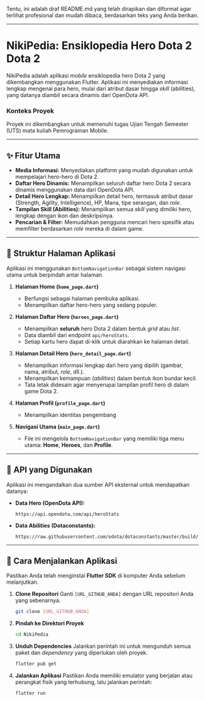 Tentu, ini adalah draf README.md yang telah dirapikan dan diformat agar terlihat profesional dan mudah dibaca, berdasarkan teks yang Anda berikan.

-----

# NikiPedia: Ensiklopedia Hero Dota 2  Dota 2

NikiPedia adalah aplikasi *mobile* ensiklopedia hero Dota 2 yang dikembangkan menggunakan Flutter. Aplikasi ini menyediakan informasi lengkap mengenai para hero, mulai dari atribut dasar hingga *skill* (abilities), yang datanya diambil secara dinamis dari OpenDota API.

### Konteks Proyek

Proyek ini dikembangkan untuk memenuhi tugas Ujian Tengah Semester (UTS) mata kuliah Pemrograman Mobile.

-----

## ✨ Fitur Utama

  * **Media Informasi:** Menyediakan platform yang mudah digunakan untuk mempelajari hero-hero di Dota 2.
  * **Daftar Hero Dinamis:** Menampilkan seluruh daftar hero Dota 2 secara dinamis menggunakan data dari OpenDota API.
  * **Detail Hero Lengkap:** Menampilkan detail hero, termasuk atribut dasar (Strength, Agility, Intelligence), HP, Mana, tipe serangan, dan *role*.
  * **Tampilan Skill (Abilities):** Menampilkan semua *skill* yang dimiliki hero, lengkap dengan ikon dan deskripsinya.
  * **Pencarian & Filter:** Memudahkan pengguna mencari hero spesifik atau memfilter berdasarkan *role* mereka di dalam game.

-----

## 📱 Struktur Halaman Aplikasi

Aplikasi ini menggunakan `BottomNavigationBar` sebagai sistem navigasi utama untuk berpindah antar halaman.

1.  **Halaman Home (`home_page.dart`)**

      * Berfungsi sebagai halaman pembuka aplikasi.
      * Menampilkan daftar hero-hero yang sedang populer.

2.  **Halaman Daftar Hero (`heroes_page.dart`)**

      * Menampilkan **seluruh** hero Dota 2 dalam bentuk *grid* atau *list*.
      * Data diambil dari endpoint `api/heroStats`.
      * Setiap kartu hero dapat di-klik untuk diarahkan ke halaman detail.

3.  **Halaman Detail Hero (`hero_detail_page.dart`)**

      * Menampilkan informasi lengkap dari hero yang dipilih (gambar, nama, atribut, *role*, dll.).
      * Menampilkan kemampuan (*abilities*) dalam bentuk ikon bundar kecil.
      * Tata letak didesain agar menyerupai tampilan profil hero di dalam game Dota 2.

4.  **Halaman Profil (`profile_page.dart`)**

      * Menampilkan identitas pengembang 

5.  **Navigasi Utama (`main_page.dart`)**

      * File ini mengelola `BottomNavigationBar` yang memiliki tiga menu utama: **Home**, **Heroes**, dan **Profile**.

-----

## 🔌 API yang Digunakan

Aplikasi ini mengandalkan dua sumber API eksternal untuk mendapatkan datanya:

  * **Data Hero (OpenDota API):**
    ```
    https://api.opendota.com/api/heroStats
    ```
  * **Data Abilities (Dotaconstants):**
    ```
    https://raw.githubusercontent.com/odota/dotaconstants/master/build/abilities.json
    ```

-----

## 🚀 Cara Menjalankan Aplikasi

Pastikan Anda telah menginstal **Flutter SDK** di komputer Anda sebelum melanjutkan.

1.  **Clone Repositori**
    Ganti `[URL_GITHUB_ANDA]` dengan URL repositori Anda yang sebenarnya.

    ```bash
    git clone [URL_GITHUB_ANDA]
    ```

2.  **Pindah ke Direktori Proyek**

    ```bash
    cd NikiPedia
    ```

3.  **Unduh Dependencies**
    Jalankan perintah ini untuk mengunduh semua paket dan *dependency* yang diperlukan oleh proyek.

    ```bash
    flutter pub get
    ```

4.  **Jalankan Aplikasi**
    Pastikan Anda memiliki emulator yang berjalan atau perangkat fisik yang terhubung, lalu jalankan perintah:

    ```bash
    flutter run
    ```
